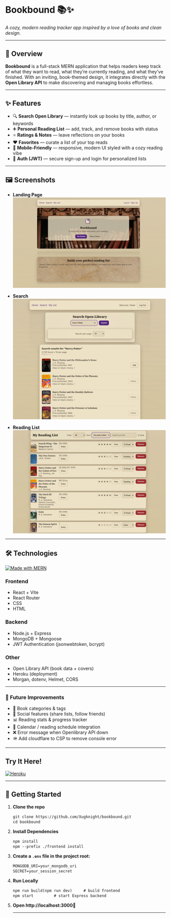 # Bookbound 📚✨  

_A cozy, modern reading tracker app inspired by a love of books and clean design._

---

## 🌟 Overview
**Bookbound** is a full-stack MERN application that helps readers keep track of what they want to read, what they’re currently reading, and what they’ve finished. With an inviting, book-themed design, it integrates directly with the **Open Library API** to make discovering and managing books effortless.

---

## ✨ Features
- 🔍 **Search Open Library** — instantly look up books by title, author, or keywords  
- ➕ **Personal Reading List** — add, track, and remove books with status  
- ⭐ **Ratings & Notes** — leave reflections on your books  
- ❤️ **Favorites** — curate a list of your top reads  
- 📱 **Mobile-Friendly** — responsive, modern UI styled with a cozy reading vibe  
- 🔐 **Auth (JWT)** — secure sign-up and login for personalized lists  

---

## 🖼️ Screenshots
- **Landing Page**
![Landing Page](./frontend/public/images/bookboundlandingpage.png)

- **Search** 
![Search Page](./frontend/public/images/bookboundsearchpage.png)

- **Reading List**
![Reading List Page](./frontend/public/images/bookboundreadinglistpage.png)

---

## 🛠️ Technologies
[![Made with MERN](https://img.shields.io/badge/stack-MERN-green)](#)  
### Frontend
- React + Vite  
- React Router  
- CSS
- HTML

### Backend
- Node.js + Express  
- MongoDB + Mongoose  
- JWT Authentication (jsonwebtoken, bcrypt)  

### Other
- Open Library API (book data + covers)  
- Heroku (deployment)  
- Morgan, dotenv, Helmet, CORS  

---

### 🔮 Future Improvements
- 📖 Book categories & tags
- 👥 Social features (share lists, follow friends)
- 📊 Reading stats & progress tracker
- 📅 Calendar / reading schedule integration
- ❌ Error message when Openlibrary API down
- 🪖 Add cloudflare to CSP to remove console error

---
## Try It Here!

[![Heroku](https://img.shields.io/badge/demo-heroku-purple?logo=heroku)](https://bookboundreading-5ed841923673.herokuapp.com/)  

---

## 🚀 Getting Started
1. **Clone the repo**
   ```
   git clone https://github.com/Xugknight/bookbound.git
   cd bookbound
   ```
2. **Install Dependencies**
    ```
    npm install
    npm --prefix ./frontend install
    ```

3. **Create a ```.env``` file in the project root:**
    ```
    MONGODB_URI=your_mongodb_uri
    SECRET=your_session_secret
    ```

4. **Run Locally**
    ```
    npm run build(npm run dev)     # build frontend
    npm start         # start Express backend
    ```

5. **Open http://localhost:3000🎉**

    ---